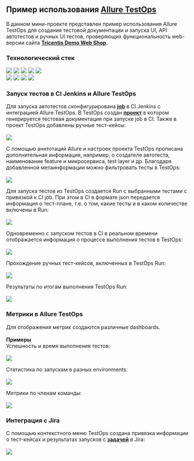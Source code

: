 ## Пример использования [Allure TestOps](https://docs.qameta.io/allure-testops/)
В данном мини-проекте представлен пример использования Allure TestOps для создания тестовой документации и запуска UI, API автотестов и ручных UI тестов, проверяющих функциональность web-версии сайта **[Tricentis Demo Web Shop](http://demowebshop.tricentis.com/)**.<br/>


### Технологический стек
[<img src="https://img.shields.io/badge/Java-ED8B00?style=for-the-badge&logo=java&logoColor=white" />](https://www.java.com/) [<img src="https://img.shields.io/badge/Selenide-b400b4?style=for-the-badge&logo=selenide&logoColor=white" />](https://selenide.org/) [<img src="https://img.shields.io/badge/Junit5-25A162?style=for-the-badge&logo=junit5&logoColor=white" />](https://junit.org/junit5/) [<img src="https://img.shields.io/badge/gradle-02303A?style=for-the-badge&logo=gradle&logoColor=white" />](https://docs.gradle.org/current/userguide/userguide.html/) [<img src="https://img.shields.io/badge/Jenkins-D24939?style=for-the-badge&logo=jenkins&logoColor=white" />](https://www.jenkins.io/)<br/>
[<img src="https://img.shields.io/badge/Selenoid-0080c1?style=for-the-badge&logo=selenoid&logoColor=white" />](https://aerokube.com/selenoid/latest/) [<img src="https://img.shields.io/badge/Docker-24b2e4?style=for-the-badge&logo=docker&logoColor=white" />](https://www.docker.com/) [<img src="https://img.shields.io/badge/Allure TestOps-4ddf82?style=for-the-badge&logo=Allure TestOps&logoColor=white" />](https://docs.qameta.io/allure-testops/) [<img src="https://img.shields.io/badge/Jira-0052CC?style=for-the-badge&logo=Jira&logoColor=white" />](https://www.atlassian.com/software/jira/) 


### Запуск тестов в CI Jenkins и Allure TestOps
Для запуска автотестов сконфигурирована **[job](https://jenkins.autotests.cloud/job/08-WakeUpTheo-AllureExamples/)** в CI Jenkins с интеграцией Allure TestOps. В TestOps создан **[проект](https://allure.autotests.cloud/project/892/dashboards)** в котором генерируется тестовая документация при запуске job в CI. Также в проект TestOps добавлены ручные тест-кейсы:<br/><br/>
![](./images/manual_test.png)

С помощью аннтотаций Allure и настроек проекта TestOps прописана дополнительная информация, например, о создателе автотеста, наименование feature и микросервиса, test layer и др. Благодаря добавленной метаинформации можно фильтровать тесты в TestOps:<br/><br/>
![](./images/sorting.png)

Для запуска тестов из TestOps создается Run с выбранными тестами с привязкой к CI job. При этом в CI в формате json передается информация о тест-плане, т.е. о том, какие тесты и в каком количестве включены в Run:<br/><br/>
![](./images/test_plan.png)

Одновременно с запуском тестов в CI в реальном времени отображается информация о процессе выполнения тестов в TestOps:<br/><br/>
![](./images/run.png)

Прохождение ручных тест-кейсов, включенных в TestOps Run:<br/><br/>
![](./images/passing_manual_test.png)

Результаты по итогам выполнения TestOps Run:<br/><br/>
![](./images/test_results.png)


### Метрики в Allure TestOps
Для отображения метрик создаются различные dashboards.<br/><br/>
**Примеры**<br/>
Успешность и время выполнения тестов:<br/><br/>
![](./images/auto_metrics.png)

Статистика по запускам в разных environments:<br/><br/>
![](./images/stages_metrics.png)

Метрики по членам команды:<br/><br/>
![](./images/team_metrics.png)


### Интеграция с Jira
С помощью контекстного меню TestOps создана привязка информации о тест-кейсах и результатах запусков с **[задачей](https://jira.autotests.cloud/browse/HOMEWORK-314)** в Jira:<br/><br/>
![](./images/jira.png)
